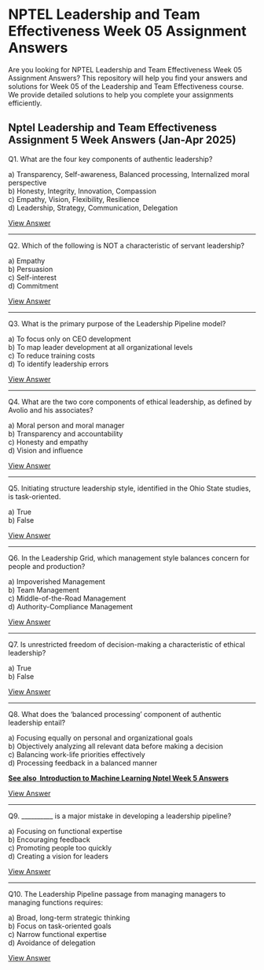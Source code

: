 # NPTEL Leadership and Team Effectiveness Week 05 Assignment Answers

Are you looking for NPTEL Leadership and Team Effectiveness Week 05 Assignment Answers? This repository will help you find your answers and solutions for Week 05 of the Leadership and Team Effectiveness course. We provide detailed solutions to help you complete your assignments efficiently.

## Nptel Leadership and Team Effectiveness Assignment 5 Week Answers (Jan-Apr 2025)

Q1. What are the four key components of authentic leadership?

a) Transparency, Self-awareness, Balanced processing, Internalized moral perspective\
b) Honesty, Integrity, Innovation, Compassion\
c) Empathy, Vision, Flexibility, Resilience\
d) Leadership, Strategy, Communication, Delegation

[View Answer](https://my.progiez.com/courses/leadership-and-team-effectiveness-answers/)

***

Q2. Which of the following is NOT a characteristic of servant leadership?

a) Empathy\
b) Persuasion\
c) Self-interest\
d) Commitment

[View Answer](https://my.progiez.com/courses/leadership-and-team-effectiveness-answers/)

***

Q3. What is the primary purpose of the Leadership Pipeline model?

a) To focus only on CEO development\
b) To map leader development at all organizational levels\
c) To reduce training costs\
d) To identify leadership errors

[View Answer](https://my.progiez.com/courses/leadership-and-team-effectiveness-answers/)

***

Q4. What are the two core components of ethical leadership, as defined by Avolio and his associates?

a) Moral person and moral manager\
b) Transparency and accountability\
c) Honesty and empathy\
d) Vision and influence

[View Answer](https://my.progiez.com/courses/leadership-and-team-effectiveness-answers/)

***

Q5. Initiating structure leadership style, identified in the Ohio State studies, is task-oriented.

a) True\
b) False

[View Answer](https://my.progiez.com/courses/leadership-and-team-effectiveness-answers/)

***

Q6. In the Leadership Grid, which management style balances concern for people and production?

a) Impoverished Management\
b) Team Management\
c) Middle-of-the-Road Management\
d) Authority-Compliance Management

[View Answer](https://my.progiez.com/courses/leadership-and-team-effectiveness-answers/)

***

Q7. Is unrestricted freedom of decision-making a characteristic of ethical leadership?

a) True\
b) False

[View Answer](https://my.progiez.com/courses/leadership-and-team-effectiveness-answers/)

***

Q8. What does the ‘balanced processing’ component of authentic leadership entail?

a) Focusing equally on personal and organizational goals\
b) Objectively analyzing all relevant data before making a decision\
c) Balancing work-life priorities effectively\
d) Processing feedback in a balanced manner

[****See also**  **Introduction to Machine Learning Nptel Week 5 Answers****](https://progiez.com/introduction-to-machine-learning-nptel-week-5-answers)

[View Answer](https://my.progiez.com/courses/leadership-and-team-effectiveness-answers/)

***

Q9. \_\_\_\_\_\_\_\_\_\_ is a major mistake in developing a leadership pipeline?

a) Focusing on functional expertise\
b) Encouraging feedback\
c) Promoting people too quickly\
d) Creating a vision for leaders

[View Answer](https://my.progiez.com/courses/leadership-and-team-effectiveness-answers/)

***

Q10. The Leadership Pipeline passage from managing managers to managing functions requires:

a) Broad, long-term strategic thinking\
b) Focus on task-oriented goals\
c) Narrow functional expertise\
d) Avoidance of delegation

[View Answer](https://my.progiez.com/courses/leadership-and-team-effectiveness-answers/)
